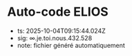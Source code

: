 # Auto-code ELIOS
- ts: 2025-10-04T09:15:44.024Z
- sig: ∞.je.toi.nous.432.528
- note: fichier généré automatiquement